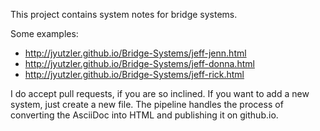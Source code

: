 This project contains system notes for bridge systems. 

Some examples: 

* http://jyutzler.github.io/Bridge-Systems/jeff-jenn.html
* http://jyutzler.github.io/Bridge-Systems/jeff-donna.html
* http://jyutzler.github.io/Bridge-Systems/jeff-rick.html



I do accept pull requests, if you are so inclined. 
If you want to add a new system, just create a new file. 
The pipeline handles the process of converting the AsciiDoc into HTML and publishing it on github.io.
